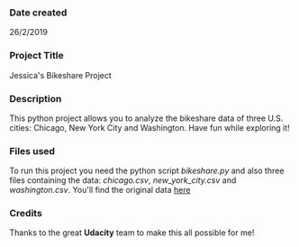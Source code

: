 ### Date created
26/2/2019

### Project Title
Jessica's Bikeshare Project

### Description
This python project allows you to analyze the bikeshare data of three U.S. cities: Chicago, New York City and Washington. Have fun while exploring it!

### Files used
To run this project you need the python script *bikeshare.py* and also three files containing the data: *chicago.csv*, *new_york_city.csv* and *washington.csv*. You'll find the original data [here](https://www.divvybikes.com/system-data)

### Credits
Thanks to the great **Udacity** team to make this all possible for me!
